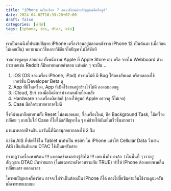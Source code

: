 ```yaml
---
title: "iPhone เครื่องร้อน ? ลองเปลี่ยนค่ายสัญญาณมือถือดูสิ"
date: 2024-04-02T16:33:20+07:00
draft: false
categories: [ทั่วไป]
tags: [iphone, ios, dtac, ais]
---
```


เราเป็นคนนึงที่ประสบปัญหา iPhone เครื่องร้อนอยู่ตลอดหลังจาก iPhone 12 เป็นต้นมา (เมื่อก่อนไม่เคยเป็น) พยายามหาวิธีหลายวิธีก็แก้ไขปัญหาไม่ได้ซักที

จากการพูดคุย สอบถาม ทั้งพนักงาน Apple ที่ Apple Store เอง หรือ จากใน Webboard ต่างประเทศเช่น Reddit ก็มีหลากหลายคำตอบ แต่หลัก ๆ จะเป็น ..

1. iOS (OS ของเครื่อง iPhone, iPad) ทำงานไม่ดี มี Bug ให้ลองอัพเดต หรือทดลองใช้เวอร์ชั่น Developer Beta ดู
2. App ที่มีในเครื่อง, App ที่เปิดใช้งานอยู่สร้างไว้ไม่ดี ลองลบออกดู
3. iCloud, Siri ของมือถือมีการทำงานหนักเบื้องหลัง
4. Hardware ของเครื่องผิดปกติ (ลองให้ศูนย์ Apple ตรวจดู ก็ไม่เจอ)
5. Case มือถือระบายอากาศไม่ดี

ซึ่งที่ผ่านมาก็พยายามทั้ง Reset ไม่ลงแอพเลย, ซื้อเครื่องใหม่, ปิด Background Task, ใช้เครื่องเปลือย ๆ แบบไม่ใส่ Case ก็ไม่ได้แก้ปัญหาใด ๆ แค่ช่วยให้มันเย็นเร็วขึ้นมากกว่า

ผ่านมาหลายปีจนชิน มาวันนี้ที่นึกสนุกอยากลองใช้ 2 ซิม

นำซิม AIS ที่ปกติใช้ใน Tablet มาทำเป็น esim ใน iPhone แล้วให้ Cellular Data วิ่งผ่าน AIS เป็นอันดับแรก DTAC ใช้เป็นแค่รับสาย

ปรากฏว่าเครื่องหายร้อน !!! แบตลดช้าลงอย่างรู้สึกได้ !!! เลยเพิ่งถึงบางอ้อ ว่าในพื้นที่ ๆ เราอยู่สัญญาณ DTAC มันห่วยมาก (โดยเฉพาะหลังควบรวมกับ TRUE) ทำให้ iPhone ต้องคอยหาคลื่น เปลี่ยนเสา ตลอดเวลา

ใครพบปัญหาเครื่องร้อน อาจจะไม่จำเป็นต้องเป็น iPhone ก็ได้ ลองไปซื้อซิมค่ายอื่นใช้งานดูนะครับ เผื่อจะหายแบบผม

<!--more-->
